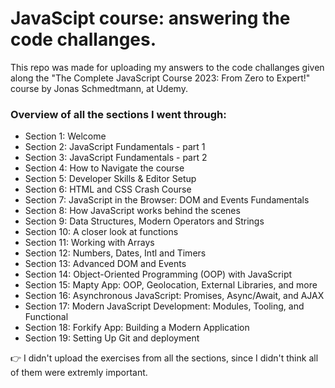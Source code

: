 # JavaScipt course: answering the code challanges.

This repo was made for uploading my answers to the code challanges given along the "The Complete JavaScript Course 2023: From Zero to Expert!" course by Jonas Schmedtmann, at Udemy.

### Overview of all the sections I went through:
- Section 1: Welcome
- Section 2: JavaScript Fundamentals - part 1
- Section 3: JavaScript Fundamentals - part 2
- Section 4: How to Navigate the course
- Section 5: Developer Skills & Editor Setup
- Section 6: HTML and CSS Crash Course
- Section 7: JavaScript in the Browser: DOM and Events Fundamentals
- Section 8: How JavaScript works behind the scenes
- Section 9: Data Structures, Modern Operators and Strings
- Section 10: A closer look at functions
- Section 11: Working with Arrays
- Section 12: Numbers, Dates, Intl and Timers
- Section 13: Advanced DOM and Events
- Section 14: Object-Oriented Programming (OOP) with JavaScript
- Section 15: Mapty App: OOP, Geolocation, External Libraries, and more
- Section 16: Asynchronous JavaScript: Promises, Async/Await, and AJAX
- Section 17: Modern JavaScript Development: Modules, Tooling, and Functional
- Section 18: Forkify App: Building a Modern Application
- Section 19: Setting Up Git and deployment

👉 I didn't upload the exercises from all the sections, since I didn't think all of them were extremly important.
